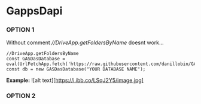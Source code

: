 # GappsDapi
### OPTION 1
Without comment _//DriveApp.getFoldersByName_ doesnt work...<br>
```
//DriveApp.getFoldersByName
const GASDasDatabase = eval(UrlFetchApp.fetch('https://raw.githubusercontent.com/danillobin/GASasDatabase/main/index.js').getContentText());
const db = new GASDasDatabase("YOUR DATABASE NAME");
```
**Example:**
![alt text][https://i.ibb.co/LSqJ2Y5/image.jpg]
### OPTION 2

